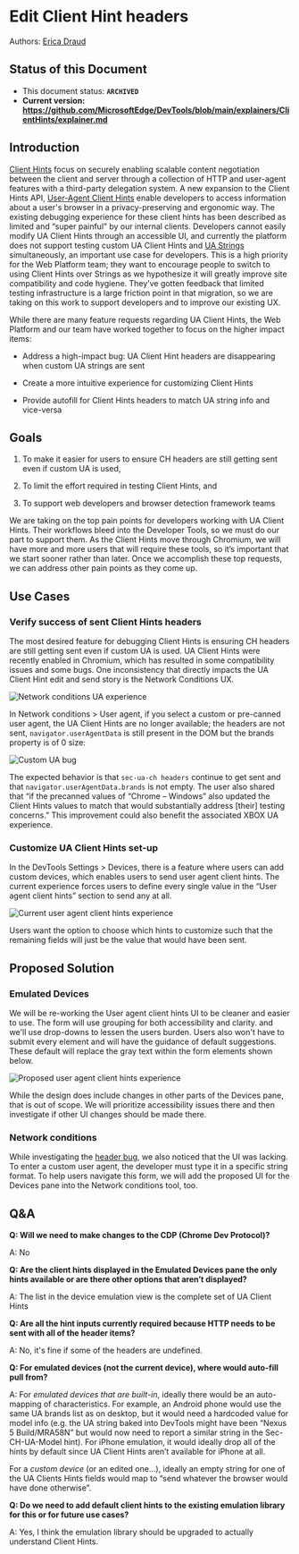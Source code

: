 # Edit Client Hint headers 

Authors: [Erica Draud](https://github.com/erdraud)

## Status of this Document
* This document status: **`ARCHIVED`**
* **Current version: https://github.com/MicrosoftEdge/DevTools/blob/main/explainers/ClientHints/explainer.md**
    
## Introduction

[Client Hints](https://wicg.github.io/client-hints-infrastructure/) focus on securely enabling scalable content negotiation between the client and server through a collection of HTTP and user-agent features with a third-party delegation system. A new expansion to the Client Hints API, [User-Agent Client Hints](https://wicg.github.io/ua-client-hints/) enable developers to access information about a user's browser in a privacy-preserving and ergonomic way. The existing debugging experience for these client hints has been described as limited and “super painful” by our internal clients. Developers cannot easily modify UA Client Hints through an accessible UI, and currently the platform does not support testing custom UA Client Hints and [UA Strings](https://developer.mozilla.org/en-US/docs/Web/HTTP/Headers/User-Agent) simultaneously, an important use case for developers. This is a high priority for the Web Platform team; they want to encourage people to switch to using Client Hints over Strings as we hypothesize it will greatly improve site compatibility and code hygiene. They’ve gotten feedback that limited testing infrastructure is a large friction point in that migration, so we are taking on this work to support developers and to improve our existing UX.  

While there are many feature requests regarding UA Client Hints, the Web Platform and our team have worked together to focus on the higher impact items: 

- Address a high-impact bug: UA Client Hint headers are disappearing when custom UA strings are sent 

- Create a more intuitive experience for customizing Client Hints 

- Provide autofill for Client Hints headers to match UA string info and vice-versa 

## Goals

1. To make it easier for users to ensure CH headers are still getting sent even if custom UA is used, 

2. To limit the effort required in testing Client Hints, and 

3. To support web developers and browser detection framework teams 

We are taking on the top pain points for developers working with UA Client Hints. Their workflows bleed into the Developer Tools, so we must do our part to support them. As the Client Hints move through Chromium, we will have more and more users that will require these tools, so it’s important that we start sooner rather than later. Once we accomplish these top requests, we can address other pain points as they come up. 

## Use Cases

### Verify success of sent Client Hints headers 
 
The most desired feature for debugging Client Hints is ensuring CH headers are still getting sent even if custom UA is used. UA Client Hints were recently enabled in Chromium, which has resulted in some compatibility issues and some bugs. One inconsistency that directly impacts the UA Client Hint edit and send story is the Network Conditions UX. 

![Network conditions UA experience](ua-network-conditions.jpg) 

In Network conditions > User agent, if you select a custom or pre-canned user agent, the UA Client Hints are no longer available; the headers are not sent, `navigator.userAgentData` is still present in the DOM but the brands property is of 0 size: 
 
![Custom UA bug](custom-ua-bug.jpg) 

 
The expected behavior is that `sec-ua-ch headers` continue to get sent and that `navigator.userAgentData.brands` is not empty. The user also shared that “if the precanned values of “Chrome – Windows” also updated the Client Hints values to match that would substantially address [their] testing concerns.” This improvement could also benefit the associated XBOX UA experience. 

### Customize UA Client Hints set-up 

 
In the DevTools Settings > Devices, there is a feature where users can add custom devices, which enables users to send user agent client hints. The current experience forces users to define every single value in the “User agent client hints” section to send any at all.  

![Current user agent client hints experience](current-ua-devices.jpg)

Users want the option to choose which hints to customize such that the remaining fields will just be the value that would have been sent.  

## Proposed Solution

### Emulated Devices

We will be re-working the User agent client hints UI to be cleaner and easier to use. The form will use grouping for both accessibility and clarity. and we'll use drop-downs to lessen the users burden. Users also won't have to submit every element and will have the guidance of default suggestions. These default will replace the gray text within the form elements shown below.

![Proposed user agent client hints experience](proposed-ua-devices.jpg)

While the design does include changes in other parts of the Devices pane, that is out of scope. We will prioritize accessibility issues there and then investigate if other UI changes should be made there.

### Network conditions

While investigating the [header bug](https://bugs.chromium.org/p/chromium/issues/detail?id=1174299), we also noticed that the UI was lacking. To enter a custom user agent, the developer must type it in a specific string format. To help users navigate this form, we will add the proposed UI for the Devices pane into the Network conditions tool, too.  

## Q&A

**Q: Will we need to make changes to the CDP (Chrome Dev Protocol)?**

A: No

**Q: Are the client hints displayed in the Emulated Devices pane the only hints available or are there other options that aren’t displayed?**

A: The list in the device emulation view is the complete set of UA Client Hints

**Q: Are all the hint inputs currently required because HTTP needs to be sent with all of the header items?**

A: No, it's fine if some of the headers are undefined.

**Q: For emulated devices (not the current device), where would auto-fill pull from?**

A: For *emulated devices that are built-in*, ideally there would be an auto-mapping of characteristics. For example, an Android phone would use the same UA brands list as on desktop, but it would need a hardcoded value for model info (e.g. the UA string baked into DevTools might have been “Nexus 5 Build/MRA58N” but would now need to report a similar string in the Sec-CH-UA-Model hint). For iPhone emulation, it would ideally drop all of the hints by default since UA Client Hints aren’t available for iPhone at all.

For a *custom device* (or an edited one…), ideally an empty string for one of the UA Clients Hints fields would map to “send whatever the browser would have done otherwise”. 

**Q: Do we need to add default client hints to the existing emulation library for this or for future use cases?**

A: Yes, I think the emulation library should be upgraded to actually understand Client Hints.
